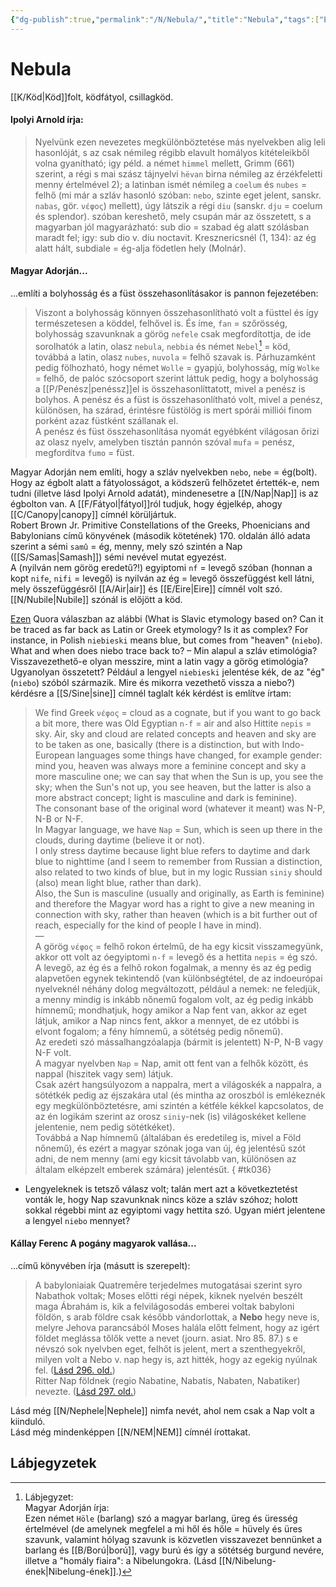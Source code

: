```yaml
---
{"dg-publish":true,"permalink":"/N/Nebula/","title":"Nebula","tags":["Englishtexttranslated"],"created":"2024-10-24T16:06","updated":"2024-10-24T16:06"}
---
```



# Nebula

[[K/Köd\|Köd]]folt, ködfátyol, csillagköd.  

#### Ipolyi Arnold írja:

> Nyelvünk ezen nevezetes megkülönböztetése más nyelvekben alig leli hasonlóját, s az csak némileg régibb elavult homályos kitételeikből volna gyanítható; igy péld. a német `himmel` mellett, Grimm (661) szerint, a régi s mai szász tájnyelvi `hëvan` birna némileg az érzékfeletti menny értelmével 2); a latinban ismét némileg a `coelum` és `nubes` = felhő (mi már a szláv hasonló szóban: `nebo`, szinte eget jelent, sanskr. `nabas`, gör. `νέφος`) mellett), úgy látszik a régi `diu` (sanskr. `dju` = coelum és splendor). szóban kereshető, mely csupán már az összetett, s a magyarban jól magyarázható: sub dio = szabad ég alatt szólásban maradt fel; igy: sub dio v. diu noctavit. Kresznericsnél (1, 134): az ég alatt hált, subdiale = ég-alja födetlen hely (Molnár).  

#### Magyar Adorján...

...említi a bolyhosság és a füst összehasonlításakor is pannon fejezetében:  
> Viszont a bolyhosság könnyen összehasonlítható volt a füsttel és így természetesen a köddel, felhővel is. És íme, `fan` = szőrösség, bolyhosság szavunknak a görög `nefele` csak megfordítottja, de ide sorolhatók a latin, olasz `nebula`, `nebbia` és német `Nebel`[^1] = köd, továbbá a latin, olasz `nubes`, `nuvola` = felhő szavak is. Párhuzamként pedig fölhozható, hogy német `Wolle` = gyapjú, bolyhosság, míg `Wolke` = felhő, de palóc szócsoport szerint láttuk pedig, hogy a bolyhosság a [[P/Penész\|penéssz]]el is összehasonlíttatott, mivel a penész is bolyhos. A penész és a füst is összehasonlítható volt, mivel a penész, különösen, ha szárad, érintésre füstölög is mert spórái milliói finom porként azaz füstként szállanak el.  
> A penész és füst összehasonlítása nyomát egyébként világosan őrizi az olasz nyelv, amelyben tisztán pannón szóval `mufa` = penész, megfordítva `fumo` = füst.  

Magyar Adorján nem említi, hogy a szláv nyelvekben `nebo`, `nebe` = ég(bolt). Hogy az égbolt alatt a fátyolosságot, a ködszerű felhőzetet értették-e, nem tudni (illetve lásd Ipolyi Arnold adatát), mindenesetre a [[N/Nap\|Nap]] is az égbolton van. A [[F/Fátyol\|fátyol]]ról tudjuk, hogy égjelkép, ahogy [[C/Canopy\|canopy]] címnél körüljártuk.  
Robert Brown Jr. Primitive Constellations of the Greeks, Phoenicians and Babylonians című könyvének (második kötetének) 170. oldalán álló adata szerint a sémi `samû` = ég, menny, mely szó szintén a Nap ([[S/Samas\|Samash]]) sémi nevével mutat egyezést.  
A (nyilván nem görög eredetű?!) egyiptomi `nf` = levegő szóban (honnan a kopt `nife`, `nifi` = levegő) is nyilván az ég = levegő összefüggést kell látni, mely összefüggésről [[A/Air\|air]] és [[E/Eire\|Eire]] címnél volt szó.  
[[N/Nubile\|Nubile]] szónál is előjött a köd.  

[Ezen](https://qr.ae/pNz4CL) Quora válaszban az alábbi (What is Slavic etymology based on? Can it be traced as far back as Latin or Greek etymology? Is it as complex? For instance, in Polish `niebieski` means blue, but comes from "heaven" (`niebo`). What and when does niebo trace back to? – Min alapul a szláv etimológia? Visszavezethető-e olyan messzire, mint a latin vagy a görög etimológia? Ugyanolyan összetett? Például a lengyel `niebieski` jelentése kék, de az "ég" (`niebo`) szóból származik. Mire és mikorra vezethető vissza a niebo?) kérdésre a [[S/Sine\|sine]] címnél taglalt kék kérdést is említve írtam:  
> We find Greek `νέφος` = cloud as a cognate, but if you want to go back a bit more, there was Old Egyptian `n-f` = air and also Hittite `nepis` = sky. Air, sky and cloud are related concepts and heaven and sky are to be taken as one, basically (there is a distinction, but with Indo-European languages some things have changed, for example gender: mind you, heaven was always more a feminine concept and sky a more masculine one; we can say that when the Sun is up, you see the sky; when the Sun's not up, you see heaven, but the latter is also a more abstract concept; light is masculine and dark is feminine).  
> The consonant base of the original word (whatever it meant) was N-P, N-B or N-F.  
> In Magyar language, we have `Nap` = Sun, which is seen up there in the clouds, during daytime (believe it or not).  
> I only stress daytime because light blue refers to daytime and dark blue to nighttime (and I seem to remember from Russian a distinction, also related to two kinds of blue, but in my logic Russian `siniy` should (also) mean light blue, rather than dark).  
> Also, the Sun is masculine (usually and originally, as Earth is feminine) and therefore the Magyar word has a right to give a new meaning in connection with sky, rather than heaven (which is a bit further out of reach, especially for the kind of people I have in mind).  
> —  
> A görög `νέφος` = felhő rokon értelmű, de ha egy kicsit visszamegyünk, akkor ott volt az óegyiptomi `n-f` = levegő és a hettita `nepis` = ég szó. A levegő, az ég és a felhő rokon fogalmak, a menny és az ég pedig alapvetően egynek tekintendő (van különbségtétel, de az indoeurópai nyelveknél néhány dolog megváltozott, például a nemek: ne feledjük, a menny mindig is inkább nőnemű fogalom volt, az ég pedig inkább hímnemű; mondhatjuk, hogy amikor a Nap fent van, akkor az eget látjuk, amikor a Nap nincs fent, akkor a mennyet, de ez utóbbi is elvont fogalom; a fény hímnemű, a sötétség pedig nőnemű).  
> Az eredeti szó mássalhangzóalapja (bármit is jelentett) N-P, N-B vagy N-F volt.  
> A magyar nyelvben `Nap` = Nap, amit ott fent van a felhők között, és nappal (hiszitek vagy sem) látjuk.  
> Csak azért hangsúlyozom a nappalra, mert a világoskék a nappalra, a sötétkék pedig az éjszakára utal (és mintha az oroszból is emlékeznék egy megkülönböztetésre, ami szintén a kétféle kékkel kapcsolatos, de az én logikám szerint az orosz `siniy`-nek (is) világoskéket kellene jelentenie, nem pedig sötétkéket).  
> Továbbá a Nap hímnemű (általában és eredetileg is, mivel a Föld nőnemű), és ezért a magyar szónak joga van új, ég jelentésű szót adni, de nem menny (ami egy kicsit távolabb van, különösen az általam elképzelt emberek számára) jelentésűt.
{ #tk036}

- Lengyeleknek is tetsző válasz volt; talán mert azt a következtetést vonták le, hogy Nap szavunknak nincs köze a szláv szóhoz; holott sokkal régebbi mint az egyiptomi vagy hettita szó. Ugyan miért jelentene a lengyel `niebo` mennyet?

#### Kállay Ferenc A pogány magyarok vallása...

...című könyvében írja (másutt is szerepelt):
> A babyloniaiak Quatremēre terjedelmes mutogatásai szerint syro Nabathok voltak; Moses előtti régi népek, kiknek nyelvén beszélt maga Ábrahám is, kik a felvilágosodás emberei voltak babyloni földön, s arab földre csak később vándorlottak, a **Nebo** hegy neve is, melyre Jehova parancsából Moses halála előtt felment, hogy az igért földet meglássa tőlők vette a nevet (journ. asiat. Nro 85. 87.) s e névszó sok nyelvben eget, felhőt is jelent, mert a szenthegyekről, milyen volt a Nebo v. nap hegy is, azt hitték, hogy az egekig nyúlnak fel. ([Lásd 296. old.](zotero://open-pdf/library/items/DFI47XPY?page=296&annotation=QXTLNU9H))  
> Ritter Nap földnek (regio Nabatine, Nabatis, Nabaten, Nabatiker) nevezte. ([Lásd 297. old.](zotero://open-pdf/library/items/DFI47XPY?page=297&annotation=GI8MAF95))  

Lásd még [[N/Nephele\|Nephele]] nimfa nevét, ahol nem csak a Nap volt a kiinduló.  
Lásd még mindenképpen [[N/NEM\|NEM]] címnél írottakat.  

## Lábjegyzetek

[^1]: Lábjegyzet:  
Magyar Adorján írja:  
Ezen német `Höle` (barlang) szó a magyar barlang, üreg és üresség értelmével (de amelynek megfelel a mi hől és hőle = hüvely és üres szavunk, valamint hólyag szavunk is közvetlen visszavezet bennünket a barlang és [[B/Ború\|ború]], vagy burú és így a sötétség burgund nevére, illetve a "homály fiaira": a Nibelungokra. (Lásd [[N/Nibelung-ének\|Nibelung-ének]].)  
